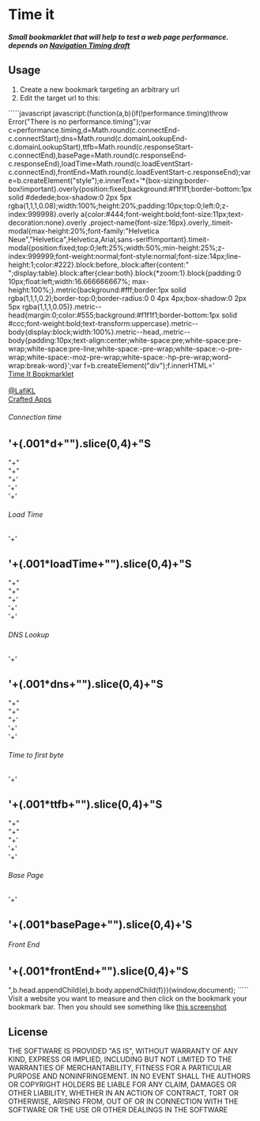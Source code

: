 Time it
======

<h5>Small bookmarklet that will help to test a web page performance. depends on <a href="https://dvcs.w3.org/hg/webperf/raw-file/tip/specs/NavigationTiming/Overview.html">Navigation Timing draft</a></h5>


Usage
--------
<ol>
  <li>Create a new bookmark targeting an arbitrary url</li>
  <li>Edit the target url to this:</li>
</ol>
`````javascript
javascript:(function(a,b){if(!performance.timing)throw Error("There is no performance.timing");var c=performance.timing,d=Math.round(c.connectEnd-c.connectStart);dns=Math.round(c.domainLookupEnd-c.domainLookupStart),ttfb=Math.round(c.responseStart-c.connectEnd),basePage=Math.round(c.responseEnd-c.responseEnd),loadTime=Math.round(c.loadEventStart-c.connectEnd),frontEnd=Math.round(c.loadEventStart-c.responseEnd);var e=b.createElement("style");e.innerText='*{box-sizing:border-box!important}.overly{position:fixed;background:#f1f1f1;border-bottom:1px solid #dedede;box-shadow:0 2px 5px rgba(1,1,1,0.08);width:100%;height:20%;padding:10px;top:0;left:0;z-index:999998}.overly a{color:#444;font-weight:bold;font-size:11px;text-decoration:none}.overly .project-name{font-size:16px}.overly,.timeit-modal{max-height:20%;font-family:"Helvetica Neue","Helvetica",Helvetica,Arial,sans-serif!important}.timeit-modal{position:fixed;top:0;left:25%;width:50%;min-height:25%;z-index:999999;font-weight:normal;font-style:normal;font-size:14px;line-height:1;color:#222}.block:before,.block:after{content:" ";display:table}.block:after{clear:both}.block{*zoom:1}.block{padding:0 10px;float:left;width:16.666666667%; max-height:100%;}.metric{background:#fff;border:1px solid rgba(1,1,1,0.2);border-top:0;border-radius:0 0 4px 4px;box-shadow:0 2px 5px rgba(1,1,1,0.05)}.metric--head{margin:0;color:#555;background:#f1f1f1;border-bottom:1px solid #ccc;font-weight:bold;text-transform:uppercase}.metric--body{display:block;width:100%}.metric--head,.metric--body{padding:10px;text-align:center;white-space:pre;white-space:pre-wrap;white-space:pre-line;white-space:-pre-wrap;white-space:-o-pre-wrap;white-space:-moz-pre-wrap;white-space:-hp-pre-wrap;word-wrap:break-word}';var f=b.createElement("div");f.innerHTML='<div class="overly"><a class="project-name" href="http://lafilab.com/timeit">Time It Bookmarklet</a><br><br><a href="http://lafilab.com">@LafiKL</a><br><a href="http://crafted-apps.com">Crafted Apps</a></div><div class="timeit-modal"><div class="block"><div class="metric"><h6 class="metric--head">Connection time</h6><h2 class="metric--body">'+(.001*d+"").slice(0,4)+"S</h2>"+"</div>"+"</div>"+'<div class="block">'+'<div class="metric">'+'<h6 class="metric--head">Load Time</h6>'+'<h2 class="metric--body">'+(.001*loadTime+"").slice(0,4)+"S</h2>"+"</div>"+"</div>"+'<div class="block">'+'<div class="metric">'+'<h6 class="metric--head">DNS Lookup</h6>'+'<h2 class="metric--body">'+(.001*dns+"").slice(0,4)+"S</h2>"+"</div>"+"</div>"+'<div class="block">'+'<div class="metric">'+'<h6 class="metric--head">Time to first byte</h6>'+'<h2 class="metric--body">'+(.001*ttfb+"").slice(0,4)+"S</h2>"+"</div>"+"</div>"+'<div class="block">'+'<div class="metric">'+'<h6 class="metric--head">Base Page</h6>'+'<h2 class="metric--body">'+(.001*basePage+"").slice(0,4)+'S</h2></div></div><div class="block"><div class="metric"><h6 class="metric--head">Front End</h6><h2 class="metric--body">'+(.001*frontEnd+"").slice(0,4)+"S</h2></div></div></div>",b.head.appendChild(e),b.body.appendChild(f)})(window,document);
`````
Visit a website you want to measure and then click on the bookmark your bookmark bar.
Then you should see something like <a href="http://d.pr/i/cmPv">this screenshot</a>


License
--------
THE SOFTWARE IS PROVIDED "AS IS", WITHOUT WARRANTY OF ANY KIND, EXPRESS OR
IMPLIED, INCLUDING BUT NOT LIMITED TO THE WARRANTIES OF MERCHANTABILITY,
FITNESS FOR A PARTICULAR PURPOSE AND NONINFRINGEMENT. IN NO EVENT SHALL THE
AUTHORS OR COPYRIGHT HOLDERS BE LIABLE FOR ANY CLAIM, DAMAGES OR OTHER
LIABILITY, WHETHER IN AN ACTION OF CONTRACT, TORT OR OTHERWISE, ARISING FROM,
OUT OF OR IN CONNECTION WITH THE SOFTWARE OR THE USE OR OTHER DEALINGS IN
THE SOFTWARE
